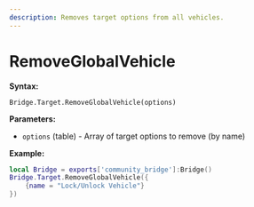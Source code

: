 ```yaml
---
description: Removes target options from all vehicles.
---
```


# RemoveGlobalVehicle

**Syntax:**

```
Bridge.Target.RemoveGlobalVehicle(options)
```

**Parameters:**

* `options` (table) - Array of target options to remove (by name)

**Example:**

```lua
local Bridge = exports['community_bridge']:Bridge()
Bridge.Target.RemoveGlobalVehicle({
    {name = "Lock/Unlock Vehicle"}
})
```
